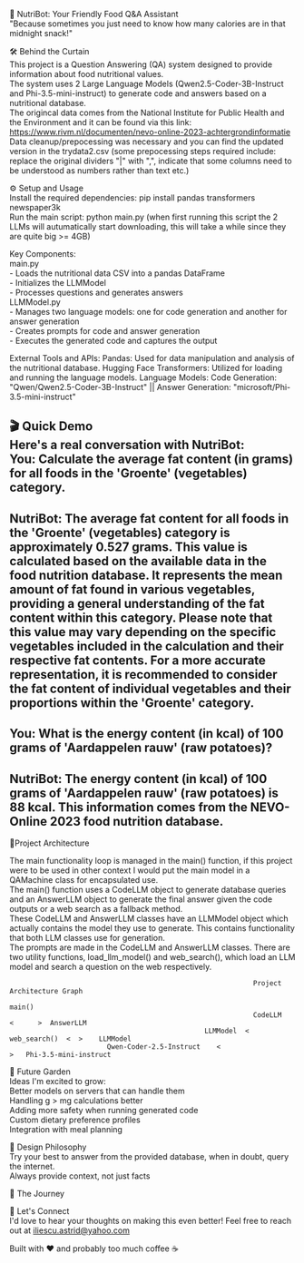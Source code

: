 🥑 NutriBot: Your Friendly Food Q&A Assistant <br />
"Because sometimes you just need to know how many calories are in that midnight snack!"

🛠️ Behind the Curtain <br />
This project is a Question Answering (QA) system designed to provide information about food nutritional values. <br />
The system uses 2 Large Language Models (Qwen2.5-Coder-3B-Instruct and Phi-3.5-mini-instruct)
to generate code and answers based on a nutritional database. <br />
The origincal data comes from the National Institute for Public Health and the Environment and it can be found via this link: https://www.rivm.nl/documenten/nevo-online-2023-achtergrondinformatie <br />
Data cleanup/prepocessing was necessary and you can find the updated version in the trydata2.csv (some prepocessing steps required include: replace the original dividers "|" with ",", indicate that some 
columns need to be understood as numbers rather than text etc.) 

⚙️ Setup and Usage <br />
Install the required dependencies: pip install pandas transformers newspaper3k <br />
Run the main script: python main.py  (when first running this script the 2 LLMs will autumatically start downloading, this will take a while since they are quite big >= 4GB)

Key Components: <br />
    main.py<br />
        - Loads the nutritional data CSV into a pandas DataFrame <br />
        - Initializes the LLMModel<br />
        - Processes questions and generates answers <br />
    LLMModel.py<br />
        - Manages two language models: one for code generation and another for answer generation<br />
        - Creates prompts for code and answer generation<br />
        - Executes the generated code and captures the output <br />

External Tools and APIs:
    Pandas: Used for data manipulation and analysis of the nutritional database.
    Hugging Face Transformers: Utilized for loading and running the language models.
    Language Models: Code Generation: "Qwen/Qwen2.5-Coder-3B-Instruct" || Answer Generation: "microsoft/Phi-3.5-mini-instruct"


🎬 Quick Demo<br />
Here's a real conversation with NutriBot:<br />
You: Calculate the average fat content (in grams) for all foods in the 'Groente' (vegetables) category.<br />
--------------------------------------------------
NutriBot: The average fat content for all foods in the 'Groente' (vegetables) category is approximately 0.527 grams. This value is calculated based on the available data
in the food nutrition database. It represents the mean amount of fat found in various vegetables, providing a general understanding of the fat content within this category.
Please note that this value may vary depending on the specific vegetables included in the calculation and their respective fat contents. For a more accurate representation,
it is recommended to consider the fat content of individual vegetables and their proportions within the 'Groente' category.
--------------------------------------------------

You: What is the energy content (in kcal) of 100 grams of 'Aardappelen rauw' (raw potatoes)?
--------------------------------------------------
NutriBot:
The energy content (in kcal) of 100 grams of 'Aardappelen rauw' (raw potatoes) is 88 kcal. This information comes from the NEVO-Online 2023 food nutrition database.
--------------------------------------------------


📐Project Architecture

The main functionality loop is managed in the main() function, if this project were to be used in other context I would put the main model in a QAMachine class for encapsulated use.<br />
The main() function uses a CodeLLM object to generate database queries and an AnswerLLM object to generate the final answer given the code outputs or a web search as a fallback method.<br />
These CodeLLM and AnswerLLM classes have an LLMModel object which actually contains the model they use to generate. This contains functionality that both LLM classes use for generation.<br />
The prompts are made in the CodeLLM and AnswerLLM classes. There are two utility functions, load_llm_model() and web_search(), which load an LLM model and search a question on the web respectively.

                                                                Project Architecture Graph
                                                                        main()
                                                                CodeLLM   <      >  AnswerLLM
                                                    LLMModel  <        web_search()  <  >    LLMModel
                            Qwen-Coder-2.5-Instruct    <                                         >   Phi-3.5-mini-instruct


🌱 Future Garden <br />
Ideas I'm excited to grow: <br />
Better models on servers that can handle them<br />
Handling g > mg calculations better<br />
Adding more safety when running generated code<br />
Custom dietary preference profiles<br />
Integration with meal planning<br />

🎨 Design Philosophy<br />
Try your best to answer from the provided database, when in doubt, query the internet.<br />
Always provide context, not just facts<br />

🎯 The Journey


🤝 Let's Connect<br />
I'd love to hear your thoughts on making this even better! Feel free to reach out at iliescu.astrid@yahoo.com

Built with ❤️ and probably too much coffee ☕
